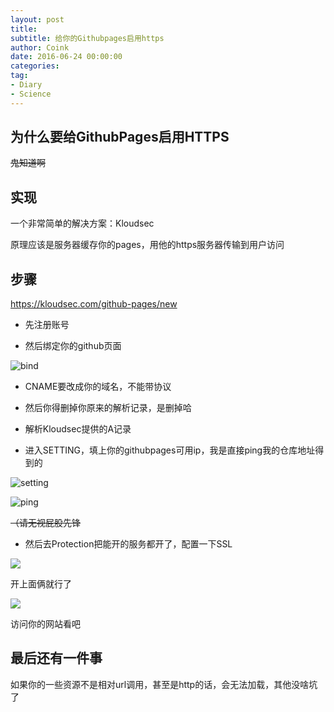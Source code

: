 ```yaml
---
layout: post
title: 
subtitle: 给你的Githubpages启用https
author: Coink 
date: 2016-06-24 00:00:00 
categories: 
tag: 
- Diary
- Science
---
```



 为什么要给GithubPages启用HTTPS
--
~~鬼知道啊~~

实现
--
一个非常简单的解决方案：Kloudsec

原理应该是服务器缓存你的pages，用他的https服务器传输到用户访问

步骤
--
https://kloudsec.com/github-pages/new

- 先注册账号

- 然后绑定你的github页面

![bind](http://7xread.com1.z0.glb.clouddn.com/3382c269-1440-468f-a2ab-a2516d245e1f)

- CNAME要改成你的域名，不能带协议

- 然后你得删掉你原来的解析记录，是删掉哈

- 解析Kloudsec提供的A记录

- 进入SETTING，填上你的githubpages可用ip，我是直接ping我的仓库地址得到的

![setting](http://7xread.com1.z0.glb.clouddn.com/bd47e62e-5a83-4b6a-aa6f-eb6555ce2684)

![ping](http://7xread.com1.z0.glb.clouddn.com/5f330ed9-a062-4268-975c-4db39df6c7f4)

~~（请无视屁股先锋~~

- 然后去Protection把能开的服务都开了，配置一下SSL

![](http://7xread.com1.z0.glb.clouddn.com/15ac0949-1a28-4139-8fab-3ce80762d3bb)

开上面俩就行了

![](http://7xread.com1.z0.glb.clouddn.com/7d651634-f316-4ead-8da4-b332ec6898d2)

访问你的网站看吧

最后还有一件事
--

如果你的一些资源不是相对url调用，甚至是http的话，会无法加载，其他没啥坑了
